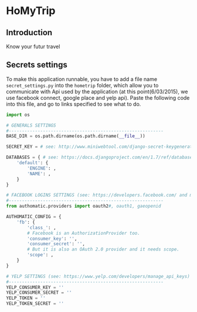 # HoMyTrip

## Introduction

Know your futur travel

## Secrets settings 

To make this application runnable, you have to add a file name `secret_settings.py` into the `hometrip` folder, which allow you to communicate with Api used by the application (at this point(6/03/2015), we use facebook connect, google place and yelp api).
Paste the following code into this file, and go to links specified to see what to do.

```python
import os 

# GENERALS SETTINGS
#-----------------------------------------------------------
BASE_DIR = os.path.dirname(os.path.dirname(__file__))

SECRET_KEY = # see: http://www.miniwebtool.com/django-secret-keygenerator/

DATABASES = { # see: https://docs.djangoproject.com/en/1.7/ref/databases/
    'default': {
        'ENGINE': ,
        'NAME': ,
    }
}

# FACEBOOK LOGINS SETTINGS (see: https://developers.facebook.com/ and make a new app)
#-----------------------------------------------------------
from authomatic.providers import oauth2#, oauth1, gaeopenid

AUTHOMATIC_CONFIG = {
    'fb': {
        'class_': ,
        # Facebook is an AuthorizationProvider too.
        'consumer_key': '',
        'consumer_secret': '',
        # But it is also an OAuth 2.0 provider and it needs scope.
        'scope': ,
    }
}

# YELP SETTINGS (see: https://www.yelp.com/developers/manage_api_keys)
#-----------------------------------------------------------
YELP_CONSUMER_KEY = ''
YELP_CONSUMER_SECRET = ''
YELP_TOKEN = ''
YELP_TOKEN_SECRET = ''
```